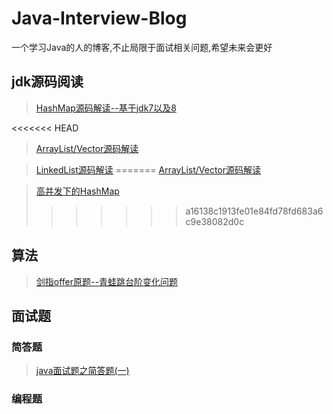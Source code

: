 # Java-Interview-Blog
一个学习Java的人的博客,不止局限于面试相关问题,希望未来会更好

## jdk源码阅读

> [HashMap源码解读--基于jdk7以及8](https://github.com/cicicc/Java-Interview-Blog/blob/master/javase/HashMap%E6%BA%90%E7%A0%81%E8%A7%A3%E8%AF%BB.md)

<<<<<<< HEAD
> [ArrayList/Vector源码解读](https://github.com/cicicc/Java-Interview-Blog/blob/master/javase/HashMap%E6%BA%90%E7%A0%81%E8%A7%A3%E8%AF%BB.md)

> [LinkedList源码解读](https://github.com/cicicc/Java-Interview-Blog/blob/master/javase/HashMap%E6%BA%90%E7%A0%81%E8%A7%A3%E8%AF%BB.md)
=======
> [ArrayList/Vector源码解读](https://github.com/cicicc/Java-Interview-Blog/blob/master/javase/ArrayList-Vector%E6%BA%90%E7%A0%81%E8%A7%A3%E8%AF%BB.md)

> [高并发下的HashMap](https://github.com/cicicc/Java-Interview-Blog/blob/master/javase/%E9%AB%98%E5%B9%B6%E5%8F%91%E4%B8%8B%E7%9A%84HashMap.md)
>>>>>>> a16138c1913fe01e84fd78fd683a6c9e38082d0c
## 算法

>[剑指offer原题--青蛙跳台阶变化问题](https://github.com/cicicc/Java-Interview-Blog/blob/master/algorithm/jumpfloor.md)

## 面试题

### 简答题

>[java面试题之简答题(一)](https://github.com/cicicc/Java-Interview-Blog/blob/master/interviewQuestions/Java%E9%9D%A2%E8%AF%95%E9%A2%98%E4%B9%8B%E7%AE%80%E7%AD%94%E9%A2%98(%E4%B8%80).md)


### 编程题
